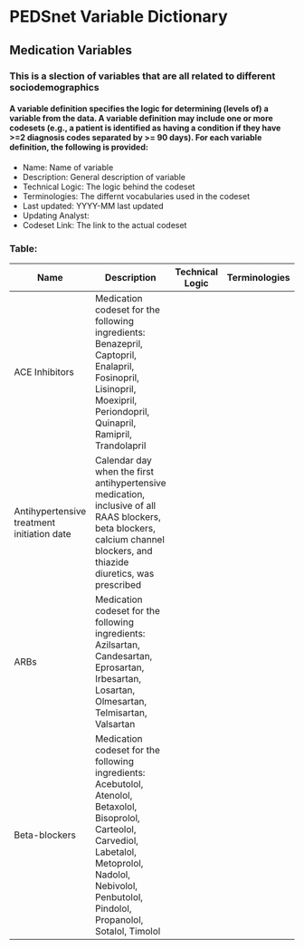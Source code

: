 # PEDSnet Variable Dictionary

## Medication Variables

### This is a slection of variables that are all related to different sociodemographics

#### A variable definition specifies the logic for determining (levels of) a variable from the data. A variable definition may include one or more codesets (e.g., a patient is identified as having a condition if they have >=2 diagnosis codes separated by >= 90 days). For each variable definition, the following is provided:
* Name: Name of variable
* Description: General description of variable
* Technical Logic: The logic behind the codeset
* Terminologies: The differnt vocabularies used in the codeset
* Last updated: YYYY-MM last updated
* Updating Analyst:
* Codeset Link: The link to the actual codeset

### Table:

| Name | Description | Technical Logic | Terminologies | Last Updated | Updating Analyst  | Codeset Link |
|------|-------------|-----------------|---------------|--------------|-------------------|--------------|
| ACE Inhibitors | Medication codeset for the following ingredients: Benazepril, Captopril, Enalapril, Fosinopril, Lisinopril, Moexipril, Periondopril, Quinapril, Ramipril, Trandolapril | | | | | [ace_inhibitors](https://github.com/PRESERVE-Coordinating-Center/preserve_codesets/blob/main/drug/ace_inhibitor_rx.csv) |
| Antihypertensive treatment initiation date | Calendar day when the first antihypertensive medication, inclusive of all RAAS blockers, beta blockers, calcium channel blockers, and thiazide diuretics, was prescribed | | | | | |
| ARBs | Medication codeset for the following ingredients: Azilsartan, Candesartan, Eprosartan, Irbesartan, Losartan, Olmesartan, Telmisartan, Valsartan | | | | | [arbs](https://github.com/PRESERVE-Coordinating-Center/preserve_codesets/blob/main/drug/arb_rx.csv) |
| Beta-blockers | Medication codeset for the following ingredients: Acebutolol, Atenolol, Betaxolol, Bisoprolol, Carteolol, Carvediol, Labetalol, Metoprolol, Nadolol, Nebivolol, Penbutolol, Pindolol, Propanolol, Sotalol, Timolol | | | | | [bbs](https://github.com/PRESERVE-Coordinating-Center/preserve_codesets/blob/main/drug/bb_rx.csv) |
